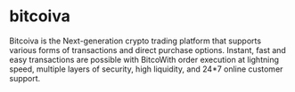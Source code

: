 # bitcoiva
Bitcoiva is the Next-generation crypto trading platform that supports various forms of transactions and direct purchase options. Instant, fast and easy transactions are possible with BitcoWith order execution at lightning speed, multiple layers of security, high liquidity, and 24*7 online customer support.
